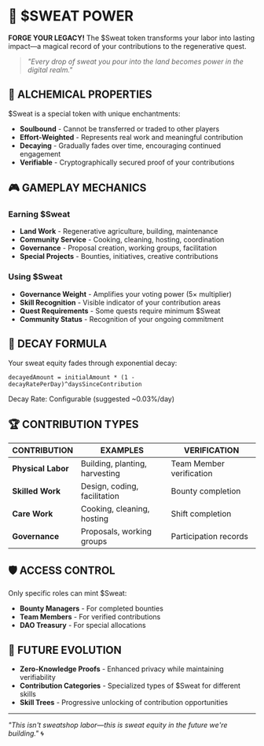 # 💪 $SWEAT POWER

**FORGE YOUR LEGACY!** The $Sweat token transforms your labor into lasting impact—a magical record of your contributions to the regenerative quest.

> *"Every drop of sweat you pour into the land becomes power in the digital realm."*

## 🧪 ALCHEMICAL PROPERTIES

$Sweat is a special token with unique enchantments:

- **Soulbound** - Cannot be transferred or traded to other players
- **Effort-Weighted** - Represents real work and meaningful contribution
- **Decaying** - Gradually fades over time, encouraging continued engagement
- **Verifiable** - Cryptographically secured proof of your contributions

## 🎮 GAMEPLAY MECHANICS

### Earning $Sweat
- **Land Work** - Regenerative agriculture, building, maintenance
- **Community Service** - Cooking, cleaning, hosting, coordination
- **Governance** - Proposal creation, working groups, facilitation
- **Special Projects** - Bounties, initiatives, creative contributions

### Using $Sweat
- **Governance Weight** - Amplifies your voting power (5× multiplier)
- **Skill Recognition** - Visible indicator of your contribution areas
- **Quest Requirements** - Some quests require minimum $Sweat
- **Community Status** - Recognition of your ongoing commitment

## 🧮 DECAY FORMULA

Your sweat equity fades through exponential decay:

```
decayedAmount = initialAmount * (1 - decayRatePerDay)^daysSinceContribution
```

Decay Rate: Configurable (suggested ~0.03%/day)

## 🏆 CONTRIBUTION TYPES

| CONTRIBUTION | EXAMPLES | VERIFICATION |
|--------------|----------|-------------|
| **Physical Labor** | Building, planting, harvesting | Team Member verification |
| **Skilled Work** | Design, coding, facilitation | Bounty completion |
| **Care Work** | Cooking, cleaning, hosting | Shift completion |
| **Governance** | Proposals, working groups | Participation records |

## 🛡️ ACCESS CONTROL

Only specific roles can mint $Sweat:
- **Bounty Managers** - For completed bounties
- **Team Members** - For verified contributions
- **DAO Treasury** - For special allocations

## 🔮 FUTURE EVOLUTION

- **Zero-Knowledge Proofs** - Enhanced privacy while maintaining verifiability
- **Contribution Categories** - Specialized types of $Sweat for different skills
- **Skill Trees** - Progressive unlocking of contribution opportunities

---

*"This isn't sweatshop labor—this is sweat equity in the future we're building."* 🌀
